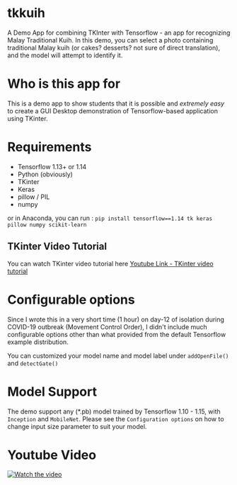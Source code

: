 # tkkuih
A Demo App for combining TKInter with Tensorflow - an app for recognizing Malay Traditional Kuih.
In this demo, you can select a photo containing traditional Malay kuih (or cakes? desserts? not sure of direct translation), and the model will attempt to identify it.


# Who is this app for
This is a demo app to show students that it is possible and _extremely easy_ to create a GUI Desktop demonstration of Tensorflow-based application using TKinter. 


# Requirements
- Tensorflow 1.13+ or 1.14
- Python (obviously)
- TKinter
- Keras
- pillow / PIL
- numpy

or in Anaconda, you can run :
`pip install tensorflow==1.14 tk keras pillow numpy scikit-learn`

## TKinter Video Tutorial
You can watch TKinter video tutorial here [Youtube Link - TKinter video tutorial](https://youtu.be/PeMikTXzs1s)


# Configurable options
Since I wrote this in  a very short time (1 hour) on day-12 of isolation during COVID-19 outbreak (Movement Control Order), I didn't include much configurable options other than what provided from the default Tensorflow example distribution.

You can customized your model name and model label under `addOpenFile()` and `detectGate()`

# Model Support
The demo support any (*.pb) model trained by Tensorflow 1.10 - 1.15, with `Inception` and `MobileNet`. Please see the `Configuration options` on how to change input size parameter to suit your model.

# Youtube Video
[![Watch the video](https://img.youtube.com/vi/PeMikTXzs1s/maxresdefault.jpg)](https://youtu.be/PeMikTXzs1s)




